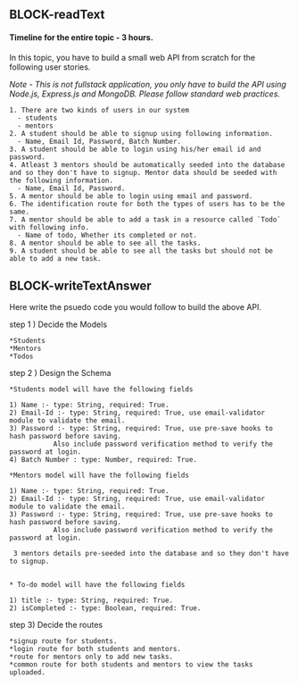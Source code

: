 ## BLOCK-readText

#### Timeline for the entire topic - 3 hours.

In this topic, you have to build a small web API from scratch for the following user stories.

*Note - This is not fullstack application, you only have to build the API using Node.js, Express.js and MongoDB. Please follow standard web practices.*

```
1. There are two kinds of users in our system 
  - students
  - mentors
2. A student should be able to signup using following information.
  - Name, Email Id, Password, Batch Number.
3. A student should be able to login using his/her email id and password.
4. Atleast 3 mentors should be automatically seeded into the database and so they don't have to signup. Mentor data should be seeded with the following information.
  - Name, Email Id, Password.
5. A mentor should be able to login using email and password.
6. The identification route for both the types of users has to be the same.
7. A mentor should be able to add a task in a resource called `Todo` with following info.
  - Name of todo, Whether its completed or not.
8. A mentor should be able to see all the tasks.
9. A student should be able to see all the tasks but should not be able to add a new task.
```

## BLOCK-writeTextAnswer

Here write the psuedo code you would follow to build the above API.

step 1 ) Decide the Models
	
	*Students
	*Mentors
	*Todos

step 2 ) Design the Schema

	*Students model will have the following fields

	1) Name :- type: String, required: True.
	2) Email-Id :- type: String, required: True, use email-validator module to validate the email.
	3) Password :- type: String, required: True, use pre-save hooks to hash password before saving. 
		       Also include password verification method to verify the password at login.
	4) Batch Number : type: Number, required: True.
	
	*Mentors model will have the following fields

	1) Name :- type: String, required: True.
	2) Email-Id :- type: String, required: True, use email-validator module to validate the email.
	3) Password :- type: String, required: True, use pre-save hooks to hash password before saving. 
		       Also include password verification method to verify the password at login.
	
	 3 mentors details pre-seeded into the database and so they don't have to signup.
	

	* To-do model will have the following fields

	1) title :- type: String, required: True.
	2) isCompleted :- type: Boolean, required: True.

step 3) Decide the routes

	*signup route for students.
	*login route for both students and mentors.
	*route for mentors only to add new tasks.
	*common route for both students and mentors to view the tasks uploaded.
	
	
